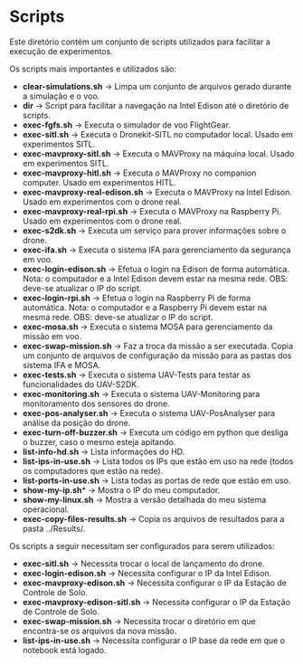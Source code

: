 # Scripts

Este diretório contém um conjunto de scripts utilizados para facilitar a execução de experimentos. 

Os scripts mais importantes e utilizados são:

* **clear-simulations.sh** -> Limpa um conjunto de arquivos gerado durante a simulação e o voo.
* **dir** -> Script para facilitar a navegação na Intel Edison até o diretório de scripts.
* **exec-fgfs.sh** -> Executa o simulador de voo FlightGear.
* **exec-sitl.sh** -> Executa o Dronekit-SITL no computador local. Usado em experimentos SITL.
* **exec-mavproxy-sitl.sh** -> Executa o MAVProxy na máquina local. Usado em experimentos SITL.
* **exec-mavproxy-hitl.sh** -> Executa o MAVProxy no companion computer. Usado em experimentos HITL.
* **exec-mavproxy-real-edison.sh** -> Executa o MAVProxy na Intel Edison. Usado em experimentos com o drone real.
* **exec-mavproxy-real-rpi.sh** -> Executa o MAVProxy na Raspberry Pi. Usado em experimentos com o drone real.
* **exec-s2dk.sh** -> Executa um serviço para prover informações sobre o drone.
* **exec-ifa.sh** -> Executa o sistema IFA para gerenciamento da segurança em voo.
* **exec-login-edison.sh** -> Efetua o login na Edison de forma automática. Nota: o computador e a Intel Edison devem estar na mesma rede. OBS: deve-se atualizar o IP do script.
* **exec-login-rpi.sh** -> Efetua o login na Raspberry Pi de forma automática. Nota: o computador e a Raspberry Pi devem estar na mesma rede. OBS: deve-se atualizar o IP do script.
* **exec-mosa.sh** -> Executa o sistema MOSA para gerenciamento da missão em voo.
* **exec-swap-mission.sh** -> Faz a troca da missão a ser executada. Copia um conjunto de arquivos de configuração da missão para as pastas dos sistema IFA e MOSA.
* **exec-tests.sh** -> Executa o sistema UAV-Tests para testar as funcionalidades do UAV-S2DK.
* **exec-monitoring.sh** -> Executa o sistema UAV-Monitoring para monitoramento dos sensores do drone.
* **exec-pos-analyser.sh** -> Executa o sistema UAV-PosAnalyser para análise da posição do drone.
* **exec-turn-off-buzzer.sh** -> Executa um código em python que desliga o buzzer, caso o mesmo esteja apitando.
* **list-info-hd.sh** -> Lista informações do HD.
* **list-ips-in-use.sh** -> Lista todos os IPs que estão em uso na rede (todos os computadores que estão na rede).
* **list-ports-in-use.sh** -> Lista todas as portas de rede que estão em uso.
* **show-my-ip.sh*** -> Mostra o IP do meu computador.
* **show-my-linux.sh** -> Mostra a versão detalhada do meu sistema operacional.
* **exec-copy-files-results.sh** -> Copia os arquivos de resultados para a pasta ../Results/.

Os scripts a seguir necessitam ser configurados para serem utilizados:

* **exec-sitl.sh** -> Necessita trocar o local de lançamento do drone.
* **exec-login-edison.sh** -> Necessita configurar o IP da Intel Edison.
* **exec-mavproxy-edison.sh** -> Necessita configurar o IP da Estação de Controle de Solo.
* **exec-mavproxy-edison-sitl.sh** -> Necessita configurar o IP da Estação de Controle de Solo.
* **exec-swap-mission.sh** -> Necessita trocar o diretório em que encontra-se os arquivos da nova missão.
* **list-ips-in-use.sh** -> Necessita configurar o IP base da rede em que o notebook está logado.
